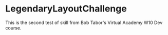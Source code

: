 # LegendaryLayoutChallenge
This is the second test of skill from Bob Tabor's Virtual Academy W10 Dev course.
